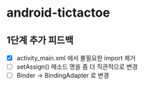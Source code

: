 # android-tictactoe

## 1단계 추가 피드백

- [x] activity_main.xml 에서 불필요한 import 제거
- [ ] setAssign() 메소드 명을 좀 더 직관적으로 변경
- [ ] Binder -> BindingAdapter 로 변경
